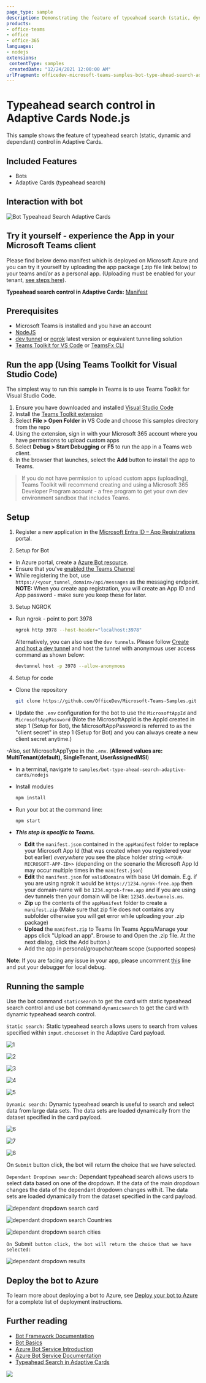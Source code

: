 ```yaml
---
page_type: sample
description: Demonstrating the feature of typeahead search (static, dynamic and dependant) control in Adaptive Cards sent using bot.
products:
- office-teams
- office
- office-365
languages:
- nodejs
extensions:
 contentType: samples
 createdDate: "12/24/2021 12:00:00 AM"
urlFragment: officedev-microsoft-teams-samples-bot-type-ahead-search-adaptive-cards-nodejs
---
```


# Typeahead search control in Adaptive Cards Node.js

This sample shows the feature of typeahead search (static, dynamic and dependant) control in Adaptive Cards.

## Included Features
* Bots
* Adaptive Cards (typeahead search)

## Interaction with bot
 ![Bot Typeahead Search Adaptive Cards](Images/BotTypeaheadSearchAdaptiveCards.gif)

 ## Try it yourself - experience the App in your Microsoft Teams client
Please find below demo manifest which is deployed on Microsoft Azure and you can try it yourself by uploading the app package (.zip file link below) to your teams and/or as a personal app. (Uploading must be enabled for your tenant, [see steps here](https://docs.microsoft.com/microsoftteams/platform/concepts/build-and-test/prepare-your-o365-tenant#enable-custom-teams-apps-and-turn-on-custom-app-uploading)).

**Typeahead search control in Adaptive Cards:** [Manifest](/samples/bot-type-ahead-search-adaptive-cards/csharp/demo-manifest/Typeahead-search-adaptive-cards.zip)

## Prerequisites

- Microsoft Teams is installed and you have an account
- [NodeJS](https://nodejs.org/en/)
- [dev tunnel](https://learn.microsoft.com/en-us/azure/developer/dev-tunnels/get-started?tabs=windows) or [ngrok](https://ngrok.com/) latest version or equivalent tunnelling solution
- [Teams Toolkit for VS Code](https://marketplace.visualstudio.com/items?itemName=TeamsDevApp.ms-teams-vscode-extension) or [TeamsFx CLI](https://learn.microsoft.com/microsoftteams/platform/toolkit/teamsfx-cli?pivots=version-one)

## Run the app (Using Teams Toolkit for Visual Studio Code)

The simplest way to run this sample in Teams is to use Teams Toolkit for Visual Studio Code.

1. Ensure you have downloaded and installed [Visual Studio Code](https://code.visualstudio.com/docs/setup/setup-overview)
1. Install the [Teams Toolkit extension](https://marketplace.visualstudio.com/items?itemName=TeamsDevApp.ms-teams-vscode-extension)
1. Select **File > Open Folder** in VS Code and choose this samples directory from the repo
1. Using the extension, sign in with your Microsoft 365 account where you have permissions to upload custom apps
1. Select **Debug > Start Debugging** or **F5** to run the app in a Teams web client.
1. In the browser that launches, select the **Add** button to install the app to Teams.

> If you do not have permission to upload custom apps (uploading), Teams Toolkit will recommend creating and using a Microsoft 365 Developer Program account - a free program to get your own dev environment sandbox that includes Teams.

## Setup

1. Register a new application in the [Microsoft Entra ID – App Registrations](https://go.microsoft.com/fwlink/?linkid=2083908) portal.

2. Setup for Bot
- In Azure portal, create a [Azure Bot resource](https://docs.microsoft.com/azure/bot-service/bot-builder-authentication?view=azure-bot-service-4.0&tabs=csharp%2Caadv2).
- Ensure that you've [enabled the Teams Channel](https://docs.microsoft.com/azure/bot-service/channel-connect-teams?view=azure-bot-service-4.0)
- While registering the bot, use `https://<your_tunnel_domain>/api/messages` as the messaging endpoint.
**NOTE:** When you create app registration, you will create an App ID and App password - make sure you keep these for later.

3. Setup NGROK
 - Run ngrok - point to port 3978

   ```bash
   ngrok http 3978 --host-header="localhost:3978"
   ```  

   Alternatively, you can also use the `dev tunnels`. Please follow [Create and host a dev tunnel](https://learn.microsoft.com/en-us/azure/developer/dev-tunnels/get-started?tabs=windows) and host the tunnel with anonymous user access command as shown below:

   ```bash
   devtunnel host -p 3978 --allow-anonymous
   ```

4. Setup for code
  - Clone the repository

    ```bash
    git clone https://github.com/OfficeDev/Microsoft-Teams-Samples.git
    ```

- Update the `.env` configuration for the bot to use the `MicrosoftAppId` and `MicrosoftAppPassword` (Note the MicrosoftAppId is the AppId created in step 1 (Setup for Bot), the MicrosoftAppPassword is referred to as the "client secret" in step 1 (Setup for Bot) and you can always create a new client secret anytime.)

-Also, set MicrosoftAppType in the `.env`. (**Allowed values are: MultiTenant(default), SingleTenant, UserAssignedMSI**)

- In a terminal, navigate to `samples/bot-type-ahead-search-adaptive-cards/nodejs`

- Install modules

    ```bash
    npm install
    ```
- Run your bot at the command line:

    ```bash
    npm start
    ```
- __*This step is specific to Teams.*__
    - **Edit** the `manifest.json` contained in the  `appManifest` folder to replace your Microsoft App Id (that was created when you registered your bot earlier) *everywhere* you see the place holder string `<<YOUR-MICROSOFT-APP-ID>>` (depending on the scenario the Microsoft App Id may occur multiple times in the `manifest.json`)
    - **Edit** the `manifest.json` for `validDomains` with base Url domain. E.g. if you are using ngrok it would be `https://1234.ngrok-free.app` then your domain-name will be `1234.ngrok-free.app` and if you are using dev tunnels then your domain will be like: `12345.devtunnels.ms`.
    - **Zip** up the contents of the `appManifest` folder to create a `manifest.zip` (Make sure that zip file does not contains any subfolder otherwise you will get error while uploading your .zip package)
    - **Upload** the `manifest.zip` to Teams (In Teams Apps/Manage your apps click "Upload an app". Browse to and Open the .zip file. At the next dialog, click the Add button.)
    - Add the app in personal/groupchat/team scope (supported scopes)

**Note**: If you are facing any issue in your app, please uncomment [this](https://github.com/OfficeDev/Microsoft-Teams-Samples/blob/main/samples/bot-type-ahead-search-adaptive-cards/nodejs/index.js#L44) line and put your debugger for local debug.

## Running the sample

Use the bot command `staticsearch` to get the card with static typeahead search control and use bot command `dynamicsearch` to get the card with dynamic typeahead search control.

 `Static search:` Static typeahead search allows users to search from values specified within `input.choiceset` in the Adaptive Card payload.

![1](Images/1.Install.png)

![2](Images/2.Welcome.png)

![3](Images/3.StaticSearch.png)

![4](Images/4.StaticSearch2.png)

![5](Images/5.SelectedOption.png)

`Dynamic search:` Dynamic typeahead search is useful to search and select data from large data sets. The data sets are loaded dynamically from the dataset specified in the card payload.

![6](Images/6.DynamicSearch.png)

![7](Images/7.DynamicSearch2.png)

![8](Images/8.SelectedDynamicSearch.png)

On `Submit` button click, the bot will return the choice that we have selected.

`Dependant Dropdown search:`
 Dependant typeahead search allows users to select data based on one of the dropdown. If the data of the main dropdown changes the data of the dependant dropdown changes with it. The data sets are loaded dynamically from the dataset specified in the card payload.

![dependant dropdown search card](TypeaheadSearch/Images/9.DependantDropdown.png)

![dependant dropdown search Countries](TypeaheadSearch/Images/10.CountryOptions.png)

![dependant dropdown search cities](TypeaheadSearch/Images/11.CitiesAsPerTheCountry.png)

`On `Submit` button click, the bot will return the choice that we have selected:`

![dependant dropdown results](TypeaheadSearch/Images/12.SelectedDependantDropdown.png)

## Deploy the bot to Azure

To learn more about deploying a bot to Azure, see [Deploy your bot to Azure](https://aka.ms/azuredeployment) for a complete list of deployment instructions.

## Further reading

- [Bot Framework Documentation](https://docs.botframework.com)
- [Bot Basics](https://docs.microsoft.com/azure/bot-service/bot-builder-basics?view=azure-bot-service-4.0)
- [Azure Bot Service Introduction](https://docs.microsoft.com/azure/bot-service/bot-service-overview-introduction?view=azure-bot-service-4.0)
- [Azure Bot Service Documentation](https://docs.microsoft.com/azure/bot-service/?view=azure-bot-service-4.0)
- [Typeahead Search in Adaptive Cards](https://learn.microsoft.com/microsoftteams/platform/task-modules-and-cards/cards/dynamic-search?tabs=desktop%2Ccsharp)

<img src="https://pnptelemetry.azurewebsites.net/microsoft-teams-samples/samples/bot-type-ahead-search-adaptive-cards-nodejs" />